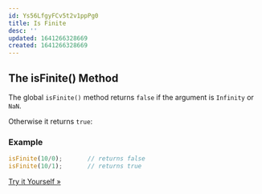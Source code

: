 ```yaml
---
id: Ys56LfgyFCv5t2v1ppPg0
title: Is Finite
desc: ''
updated: 1641266328669
created: 1641266328669
---
```


## The isFinite() Method

The global `isFinite()` method returns `false` if the argument is `Infinity` or `NaN`.

Otherwise it returns `true`:

### Example

```js
isFinite(10/0);       // returns false  
isFinite(10/1);       // returns true 
```

[Try it Yourself »](https://www.w3schools.com/Js/tryit.asp?filename=tryjs_es6_isfinite)
